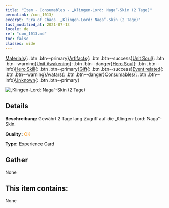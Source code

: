 ```yaml
---
title: "Item - Consumables - „Klingen-Lord: Naga“-Skin (2 Tage)"
permalink: /con_1013/
excerpt: "Era of Chaos  „Klingen-Lord: Naga“-Skin (2 Tage)"
last_modified_at: 2021-07-13
locale: de
ref: "con_1013.md"
toc: false
classes: wide
---
```

 [Materials](/ItemsDE/){: .btn .btn--primary}[Artifacts](/ItemsDE/Artifacts/){: .btn .btn--success}[Unit Soul](/ItemsDE/UnitSoul/){: .btn .btn--warning}[Unit Awakening](/ItemsDE/UnitAwakening/){: .btn .btn--danger}[Hero Soul](/ItemsDE/HeroSoul/){: .btn .btn--info}[Hero Skill](/ItemsDE/HeroSkill/){: .btn .btn--primary}[Gift](/ItemsDE/Gift/){: .btn .btn--success}[Event related](/ItemsDE/Events/){: .btn .btn--warning}[Avatars](/ItemsDE/Avatars/){: .btn .btn--danger}[Consumables](/ItemsDE/Consumables/){: .btn .btn--info}[Unknown](/ItemsDE/Unknown/){: .btn .btn--primary}

 ![„Klingen-Lord: Naga“-Skin (2 Tage)](/images/u/ti_najia.jpg)

## Details
 **Beschreibung:** Gewährt 2 Tage lang Zugriff auf die „Klingen-Lord: Naga“-Skin.

 **Quality:** <span style="color: #FF8C00">OK</span>

 **Type:** Experience Card

## Gather

  None

## This item contains:

  None

